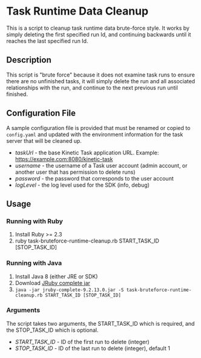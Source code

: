 # Task Runtime Data Cleanup

This is a script to cleanup task runtime data brute-force style. It works by simply deleting the first specified run Id, and continuing backwards until it reaches the last specified run Id.

## Description

This script is "brute force" because it does not examine task runs to ensure there are no unfinished tasks, it will simply delete the run and all associated relationships with the run, and continue to the next previous run until finished.

## Configuration File

A sample configuration file is provided that must be renamed or copied to `config.yaml` and updated with the environment information for the task server that will be cleaned up.

- *taskUrl* - the base Kinetic Task application URL. Example: <https://example.com:8080/kinetic-task>
- *username* - the username of a Task user account (admin account, or another user that has permission to delete runs)
- *password* - the password that corresponds to the user account
- *logLevel* - the log level used for the SDK (info, debug)

## Usage

### Running with Ruby

1. Install Ruby >= 2.3
2. ruby task-bruteforce-runtime-cleanup.rb START_TASK_ID [STOP_TASK_ID]

### Running with Java

1. Install Java 8 (either JRE or SDK)
2. Download [JRuby complete jar](https://repo1.maven.org/maven2/org/jruby/jruby-complete/9.2.13.0/jruby-complete-9.2.13.0.jar)
3. `java -jar jruby-complete-9.2.13.0.jar -S task-bruteforce-runtime-cleanup.rb START_TASK_ID [STOP_TASK_ID]`

### Arguments

The script takes two arguments, the START_TASK_ID which is required, and the STOP_TASK_ID which is optional.

- *START_TASK_ID* - ID of the first run to delete (integer)
- *STOP_TASK_ID* - ID of the last run to delete (integer), default 1
